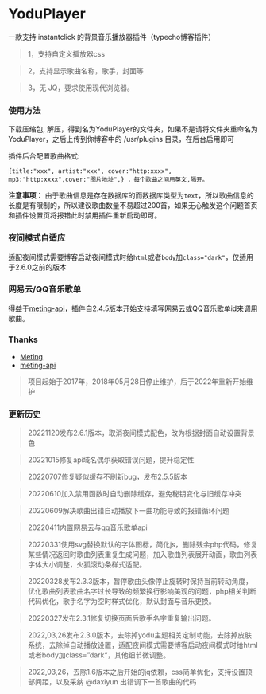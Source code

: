 # YoduPlayer

一款支持 instantclick 的背景音乐播放器插件（typecho博客插件）

> 1，支持自定义播放器css

> 2，支持显示歌曲名称，歌手，封面等

> 3，无 JQ，要求使用现代浏览器。

### 使用方法

下载压缩包, 解压，得到名为YoduPlayer的文件夹，如果不是请将文件夹重命名为YoduPlayer，之后上传到你博客中的 /usr/plugins 目录，在后台启用即可

插件后台配置歌曲格式: 
```
{title:"xxx", artist:"xxx", cover:"http:xxxx", mp3:"http:xxxx",cover:"图片地址",} ，每个歌曲之间用英文,隔开。
```
**注意事项：** 由于歌曲信息是存在数据库的而数据库类型为`text`，所以歌曲信息的长度是有限制的，所以建议歌曲数量不易超过200首，如果无心触发这个问题首页和插件设置页将报错此时禁用插件重新启动即可。

### 夜间模式自适应
适配夜间模式需要博客启动夜间模式时给`html`或者`body`加`class="dark"`，仅适用于2.6.0之前的版本

### 网易云/QQ音乐歌单
得益于[meting-api](https://github.com/injahow/meting-api)，插件自2.4.5版本开始支持填写网易云或QQ音乐歌单id来调用歌曲。

### Thanks

- [Meting](https://github.com/metowolf/Meting)
- [meting-api](https://github.com/injahow/meting-api)


> 项目起始于2017年，2018年05月28日停止维护，后于2022年重新开始维护

### 更新历史

> 20221120发布2.6.1版本，取消夜间模式配色，改为根据封面自动设置背景色

> 20221015修复api域名偶尔获取错误问题，提升稳定性

> 20220707修复疑似缓存不刷新bug，发布2.5.5版本

> 20220610加入禁用函数时自动删除缓存，避免秘钥变化与旧缓存冲突

> 20220609解决歌曲出错自动播放下一曲功能导致的报错循环问题

> 20220411内置网易云与qq音乐歌单api

> 20220331使用svg替换默认的字体图标，简化js，删除残余php代码，修复某些情况返回时歌曲列表重复生成问题，加入歌曲列表展开动画，歌曲列表字体大小调整，火狐滚动条样式适配。

> 20220328发布2.3.3版本，暂停歌曲头像停止旋转时保持当前转动角度，优化歌曲列表歌曲名字过长导致的频繁换行影响美观的问题，php相关判断代码优化，歌手名字为空时样式优化，默认封面与音乐更换。

> 20220327发布2.3.1修复切换页面后歌手名字重复输出问题。

> 2022,03,26发布2.3.0版本，去除掉yodu主题相关定制功能，去除掉皮肤系统，去除掉自动播放设置，适配夜间模式需要博客启动夜间模式时给html或者body加class=”dark“，其他细节微调整。

> 2022,03,26，去除1.6版本之后开始的jq依赖，css简单优化，支持设置顶部间距，以及采纳 @daxiyun 出错调下一首歌曲的代码
